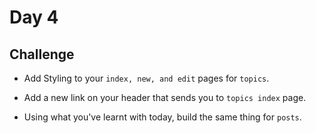# Day 4

## Challenge

- Add Styling to your `index, new, and edit` pages for `topics`.

- Add a new link on your header that sends you to `topics index` page.

- Using what you've learnt with today, build the same thing for `posts`.

